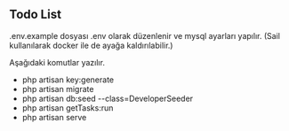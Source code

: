
## Todo List
.env.example dosyası .env olarak düzenlenir ve mysql ayarları yapılır. (Sail kullanılarak docker ile de ayağa kaldırılabilir.)

Aşağıdaki komutlar yazılır.

- php artisan key:generate
- php artisan migrate
- php artisan db:seed --class=DeveloperSeeder
- php artisan getTasks:run
- php artisan serve
